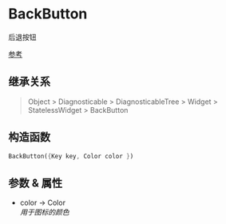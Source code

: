 # BackButton

后退按钮

[参考](https://api.flutter.dev/flutter/material/BackButton-class.html)

## 继承关系

> Object > Diagnosticable > DiagnosticableTree > Widget > StatelessWidget > BackButton

## 构造函数

```dart
BackButton({Key key, Color color })
```

## 参数 & 属性

- color → Color  
  *用于图标的颜色*
